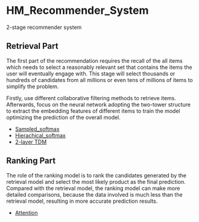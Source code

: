# HM_Recommender_System

2-stage recommender system

## Retrieval Part

The first part of the recommendation requires the recall of the all items which needs to select a reasonably relevant set that contains the items the user will eventually engage with. This stage will select thousands or hundreds of candidates from all millions or even tens of millions of items to simplify the problem.

Firstly, use different collaborative filtering methods to retrieve items. Afterwards, focus on the neural network adopting the two-tower structure to extract the embedding features of different items to train the model optimizing the prediction of the overall model.





- [Sampled_softmax](https://github.com/mulahteele/HM_Recommender_System/tree/main/Retrieval_model/Sampled_softmax)
- [Hierachical_softmax](https://github.com/mulahteele/HM_Recommender_System/tree/main/Retrieval_model/Hierachical_softmax)
- [2-layer TDM](https://github.com/mulahteele/HM_Recommender_System/tree/main/Retrieval_model/2_layer_TDM)


## Ranking Part

The role of the ranking model is to rank the candidates generated by the retrieval model and select the most likely product as the final prediction. Compared with the retrieval model, the ranking model can make more detailed comparisons, because the data involved is much less than the retrieval model, resulting in more accurate prediction results.

- [Attention](https://github.com/mulahteele/HM_Recommender_System/tree/main/Ranking_model)
